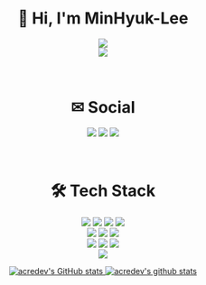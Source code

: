 <div align=center>
  <h1>👋 Hi, I'm MinHyuk-Lee</h1>
  <a href="https://github.com/acredev"><img src="https://capsule-render.vercel.app/api?type=waving&color=auto&height=300&section=header&text=@acredev%20GitHub&fontSize=90"/><br></a>
  <a href="https://github.com/acredev"><img src="https://hits.seeyoufarm.com/api/count/incr/badge.svg?url=https%3A%2F%2Fgithub.com%2Facredev&count_bg=%2379C83D&title_bg=%23555555&icon=github.svg&icon_color=%23E7E7E7&title=hits&edge_flat=true"/></a>
  
  <br>
  <br>
  <br>
  <h1>✉ Social</h1>
  <a href="mailto:m_file@naver.com"><img src="https://img.shields.io/badge/minhyuk6302@gmail.com-EA4335?style=for-the-badge&logo=Gmail&logoColor=white"/></a>
  <a href="https://instagram.com/dailylife_lmh"><img src="https://img.shields.io/badge/@dailylife_lmh-E4405F?style=for-the-badge&logo=Instagram&logoColor=white"/></a>
  <a href="https://acredev.tistory.com/"><img src="https://img.shields.io/badge/acredev Blog-000000?style=for-the-badge&logo=Tistory&logoColor=white"/></a>
  
  <br>
  <br>
  <br>
  <h1>🛠 Tech Stack</h1>
  <a href="https://github.com/acredev"><img src="https://img.shields.io/badge/C-A8B9CC?style=for-the-badge&logo=C&logoColor=white"/></a>
  <a href="https://github.com/acredev"><img src="https://img.shields.io/badge/C SHARP-239120?style=for-the-badge&logo=CSharp&logoColor=white"/></a>
  <a href="https://github.com/acredev"><img src="https://img.shields.io/badge/Java-007396?style=for-the-badge&logo=java&logoColor=white"/></a>
  <a href="https://github.com/acredev"><img src="https://img.shields.io/badge/JSP-007396?style=for-the-badge&logo=JSP&logoColor=white"/></a>
  <br>
  <a href="https://github.com/acredev"><img src="https://img.shields.io/badge/HTML-E34F26?style=for-the-badge&logo=HTML5&logoColor=white"/></a>
  <a href="https://github.com/acredev"><img src="https://img.shields.io/badge/CSS3-1572B6?style=for-the-badge&logo=CSS3&logoColor=white"/></a>
  <a href="https://github.com/acredev"><img src="https://img.shields.io/badge/JavaScript-F7DF1E?style=for-the-badge&logo=JavaScript&logoColor=black"/></a>
  <br>
  <a href="https://github.com/acredev"><img src="https://img.shields.io/badge/MySQL-4479A1?style=for-the-badge&logo=MySQL&logoColor=white"/></a>
  <a href="https://github.com/acredev"><img src="https://img.shields.io/badge/Unity-FFFFFF?style=for-the-badge&logo=Unity&logoColor=black"/></a>
  <a href="https://github.com/acredev"><img src="https://img.shields.io/badge/Android-3DDC84?style=for-the-badge&logo=Android&logoColor=black"/></a>
  <br>
  <a href="https://github.com/acredev"><img src="https://img.shields.io/badge/PhotoShop-31A8FF?style=for-the-badge&logo=AdobePhotoshop&logoColor=white"/></a>

  <a href="https://github.com/acredev">![acredev's GitHub stats](https://github-readme-stats.vercel.app/api?username=acredev&show_icons=true&theme=apprentice)
  <a href="https://github.com/acredev">[![acredev's github stats](https://github-readme-stats.vercel.app/api/top-langs/?username=acredev&show_icons=true&theme=darcula&hide_border=true&title_color=white&icon_color=004386&layout=compact)](https://github.com/acredev)
</div>
